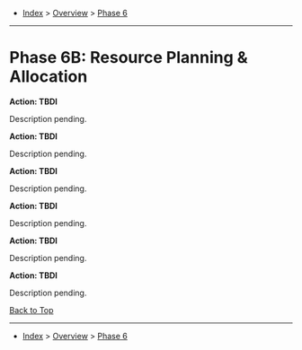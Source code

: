 <a id="top"></a>

- [Index](../index.md) > [Overview](overview.md) > [Phase 6](phase_06.md)

---

<a id="actions"></a>

# Phase 6B: Resource Planning & Allocation

<a id="6b-action-01"></a>

**Action: TBDI**

Description pending.

<a id="6b-action-02"></a>

**Action: TBDI**

Description pending.

<a id="6b-action-03"></a>

**Action: TBDI**

Description pending.

<a id="6b-action-04"></a>

**Action: TBDI**

Description pending.

<a id="6b-action-05"></a>

**Action: TBDI**

Description pending.

<a id="6b-action-06"></a>

**Action: TBDI**

Description pending.

<a class="inline-navlink-page-top" href="#actions">Back to Top</a>

---

- [Index](../index.md) > [Overview](overview.md) > [Phase 6](phase_06.md)

